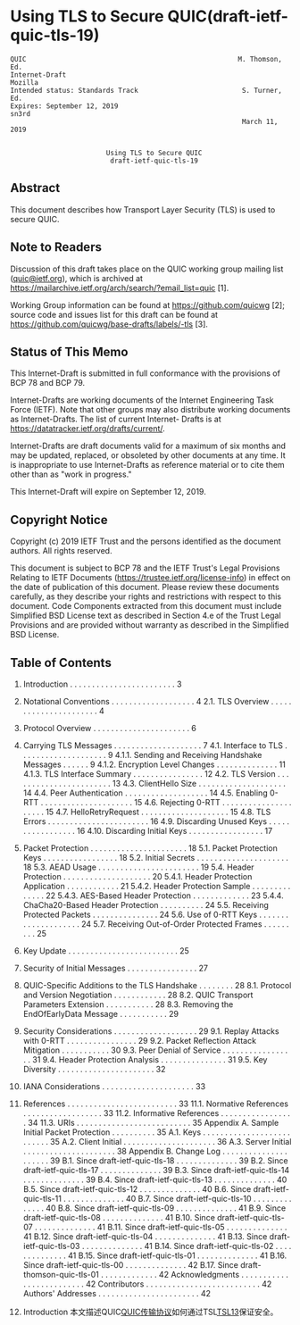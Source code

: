 # Using TLS to Secure QUIC(draft-ietf-quic-tls-19)

```
QUIC                                                     M. Thomson, Ed.
Internet-Draft                                                   Mozilla
Intended status: Standards Track                          S. Turner, Ed.
Expires: September 12, 2019                                        sn3rd
                                                          March 11, 2019


                        Using TLS to Secure QUIC
                         draft-ietf-quic-tls-19

```
## Abstract

   This document describes how Transport Layer Security (TLS) is used to
   secure QUIC.

## Note to Readers

   Discussion of this draft takes place on the QUIC working group
   mailing list (quic@ietf.org), which is archived at
   https://mailarchive.ietf.org/arch/search/?email_list=quic [1].

   Working Group information can be found at https://github.com/quicwg
   [2]; source code and issues list for this draft can be found at
   https://github.com/quicwg/base-drafts/labels/-tls [3].

## Status of This Memo

   This Internet-Draft is submitted in full conformance with the
   provisions of BCP 78 and BCP 79.

   Internet-Drafts are working documents of the Internet Engineering
   Task Force (IETF).  Note that other groups may also distribute
   working documents as Internet-Drafts.  The list of current Internet-
   Drafts is at https://datatracker.ietf.org/drafts/current/.

   Internet-Drafts are draft documents valid for a maximum of six months
   and may be updated, replaced, or obsoleted by other documents at any
   time.  It is inappropriate to use Internet-Drafts as reference
   material or to cite them other than as "work in progress."

   This Internet-Draft will expire on September 12, 2019.

## Copyright Notice

   Copyright (c) 2019 IETF Trust and the persons identified as the
   document authors.  All rights reserved.


   This document is subject to BCP 78 and the IETF Trust's Legal
   Provisions Relating to IETF Documents
   (https://trustee.ietf.org/license-info) in effect on the date of
   publication of this document.  Please review these documents
   carefully, as they describe your rights and restrictions with respect
   to this document.  Code Components extracted from this document must
   include Simplified BSD License text as described in Section 4.e of
   the Trust Legal Provisions and are provided without warranty as
   described in the Simplified BSD License.

## Table of Contents

   1.  Introduction  . . . . . . . . . . . . . . . . . . . . . . . .   3
   2.  Notational Conventions  . . . . . . . . . . . . . . . . . . .   4
     2.1.  TLS Overview  . . . . . . . . . . . . . . . . . . . . . .   4
   3.  Protocol Overview . . . . . . . . . . . . . . . . . . . . . .   6
   4.  Carrying TLS Messages . . . . . . . . . . . . . . . . . . . .   7
     4.1.  Interface to TLS  . . . . . . . . . . . . . . . . . . . .   9
       4.1.1.  Sending and Receiving Handshake Messages  . . . . . .   9
       4.1.2.  Encryption Level Changes  . . . . . . . . . . . . . .  11
       4.1.3.  TLS Interface Summary . . . . . . . . . . . . . . . .  12
     4.2.  TLS Version . . . . . . . . . . . . . . . . . . . . . . .  13
     4.3.  ClientHello Size  . . . . . . . . . . . . . . . . . . . .  14
     4.4.  Peer Authentication . . . . . . . . . . . . . . . . . . .  14
     4.5.  Enabling 0-RTT  . . . . . . . . . . . . . . . . . . . . .  15
     4.6.  Rejecting 0-RTT . . . . . . . . . . . . . . . . . . . . .  15
     4.7.  HelloRetryRequest . . . . . . . . . . . . . . . . . . . .  15
     4.8.  TLS Errors  . . . . . . . . . . . . . . . . . . . . . . .  16
     4.9.  Discarding Unused Keys  . . . . . . . . . . . . . . . . .  16
     4.10. Discarding Initial Keys . . . . . . . . . . . . . . . . .  17
   5.  Packet Protection . . . . . . . . . . . . . . . . . . . . . .  18
     5.1.  Packet Protection Keys  . . . . . . . . . . . . . . . . .  18
     5.2.  Initial Secrets . . . . . . . . . . . . . . . . . . . . .  18
     5.3.  AEAD Usage  . . . . . . . . . . . . . . . . . . . . . . .  19
     5.4.  Header Protection . . . . . . . . . . . . . . . . . . . .  20
       5.4.1.  Header Protection Application . . . . . . . . . . . .  21
       5.4.2.  Header Protection Sample  . . . . . . . . . . . . . .  22
       5.4.3.  AES-Based Header Protection . . . . . . . . . . . . .  23
       5.4.4.  ChaCha20-Based Header Protection  . . . . . . . . . .  24
     5.5.  Receiving Protected Packets . . . . . . . . . . . . . . .  24
     5.6.  Use of 0-RTT Keys . . . . . . . . . . . . . . . . . . . .  24
     5.7.  Receiving Out-of-Order Protected Frames . . . . . . . . .  25
   6.  Key Update  . . . . . . . . . . . . . . . . . . . . . . . . .  25
   7.  Security of Initial Messages  . . . . . . . . . . . . . . . .  27
   8.  QUIC-Specific Additions to the TLS Handshake  . . . . . . . .  28
     8.1.  Protocol and Version Negotiation  . . . . . . . . . . . .  28
     8.2.  QUIC Transport Parameters Extension . . . . . . . . . . .  28
     8.3.  Removing the EndOfEarlyData Message . . . . . . . . . . .  29

   9.  Security Considerations . . . . . . . . . . . . . . . . . . .  29
     9.1.  Replay Attacks with 0-RTT . . . . . . . . . . . . . . . .  29
     9.2.  Packet Reflection Attack Mitigation . . . . . . . . . . .  30
     9.3.  Peer Denial of Service  . . . . . . . . . . . . . . . . .  31
     9.4.  Header Protection Analysis  . . . . . . . . . . . . . . .  31
     9.5.  Key Diversity . . . . . . . . . . . . . . . . . . . . . .  32
   10. IANA Considerations . . . . . . . . . . . . . . . . . . . . .  33
   11. References  . . . . . . . . . . . . . . . . . . . . . . . . .  33
     11.1.  Normative References . . . . . . . . . . . . . . . . . .  33
     11.2.  Informative References . . . . . . . . . . . . . . . . .  34
     11.3.  URIs . . . . . . . . . . . . . . . . . . . . . . . . . .  35
   Appendix A.  Sample Initial Packet Protection . . . . . . . . . .  35
     A.1.  Keys  . . . . . . . . . . . . . . . . . . . . . . . . . .  35
     A.2.  Client Initial  . . . . . . . . . . . . . . . . . . . . .  36
     A.3.  Server Initial  . . . . . . . . . . . . . . . . . . . . .  38
   Appendix B.  Change Log . . . . . . . . . . . . . . . . . . . . .  39
     B.1.  Since draft-ietf-quic-tls-18  . . . . . . . . . . . . . .  39
     B.2.  Since draft-ietf-quic-tls-17  . . . . . . . . . . . . . .  39
     B.3.  Since draft-ietf-quic-tls-14  . . . . . . . . . . . . . .  39
     B.4.  Since draft-ietf-quic-tls-13  . . . . . . . . . . . . . .  40
     B.5.  Since draft-ietf-quic-tls-12  . . . . . . . . . . . . . .  40
     B.6.  Since draft-ietf-quic-tls-11  . . . . . . . . . . . . . .  40
     B.7.  Since draft-ietf-quic-tls-10  . . . . . . . . . . . . . .  40
     B.8.  Since draft-ietf-quic-tls-09  . . . . . . . . . . . . . .  41
     B.9.  Since draft-ietf-quic-tls-08  . . . . . . . . . . . . . .  41
     B.10. Since draft-ietf-quic-tls-07  . . . . . . . . . . . . . .  41
     B.11. Since draft-ietf-quic-tls-05  . . . . . . . . . . . . . .  41
     B.12. Since draft-ietf-quic-tls-04  . . . . . . . . . . . . . .  41
     B.13. Since draft-ietf-quic-tls-03  . . . . . . . . . . . . . .  41
     B.14. Since draft-ietf-quic-tls-02  . . . . . . . . . . . . . .  41
     B.15. Since draft-ietf-quic-tls-01  . . . . . . . . . . . . . .  41
     B.16. Since draft-ietf-quic-tls-00  . . . . . . . . . . . . . .  42
     B.17. Since draft-thomson-quic-tls-01 . . . . . . . . . . . . .  42
   Acknowledgments . . . . . . . . . . . . . . . . . . . . . . . . .  42
   Contributors  . . . . . . . . . . . . . . . . . . . . . . . . . .  42
   Authors' Addresses  . . . . . . . . . . . . . . . . . . . . . . .  42

1.  Introduction
本文描述QUIC[QUIC传输协议](https://tools.ietf.org/html/draft-ietf-quic-transport-19)如何通过TSL[TSL13](https://tools.ietf.org/html/rfc8446)保证安全。
